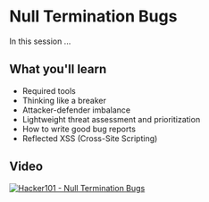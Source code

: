 Null Termination Bugs
=====================

In this session ...

What you'll learn
-----------------

- Required tools
- Thinking like a breaker
- Attacker-defender imbalance
- Lightweight threat assessment and prioritization
- How to write good bug reports
- Reflected XSS (Cross-Site Scripting)

Video
-----

[![Hacker101 - Null Termination Bugs](https://img.youtube.com/vi/xCcVjgTbycM/0.jpg)](https://www.youtube.com/watch?v=xCcVjgTbycM)
